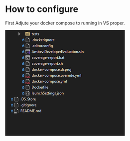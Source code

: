 

# How to configure


First Adjute your docker compose to running in VS proper.

![docker compose](assets/docker-compose-path.png)


